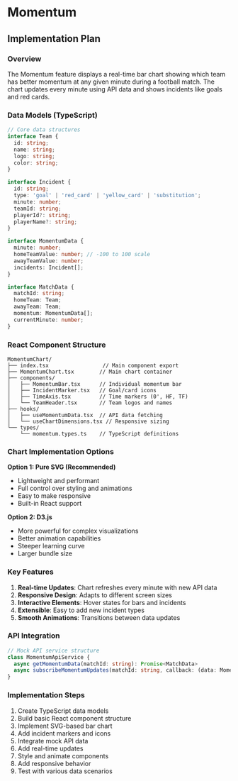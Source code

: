 # Momentum

## Implementation Plan

### Overview
The Momentum feature displays a real-time bar chart showing which team has better momentum at any given minute during a football match. The chart updates every minute using API data and shows incidents like goals and red cards.

### Data Models (TypeScript)

```typescript
// Core data structures
interface Team {
  id: string;
  name: string;
  logo: string;
  color: string;
}

interface Incident {
  id: string;
  type: 'goal' | 'red_card' | 'yellow_card' | 'substitution';
  minute: number;
  teamId: string;
  playerId?: string;
  playerName?: string;
}

interface MomentumData {
  minute: number;
  homeTeamValue: number; // -100 to 100 scale
  awayTeamValue: number;
  incidents: Incident[];
}

interface MatchData {
  matchId: string;
  homeTeam: Team;
  awayTeam: Team;
  momentum: MomentumData[];
  currentMinute: number;
}
```

### React Component Structure

```
MomentumChart/
├── index.tsx                 // Main component export
├── MomentumChart.tsx        // Main chart container
├── components/
│   ├── MomentumBar.tsx      // Individual momentum bar
│   ├── IncidentMarker.tsx   // Goal/card icons
│   ├── TimeAxis.tsx         // Time markers (0', HF, TF)
│   └── TeamHeader.tsx       // Team logos and names
├── hooks/
│   ├── useMomentumData.tsx  // API data fetching
│   └── useChartDimensions.tsx // Responsive sizing
└── types/
    └── momentum.types.ts    // TypeScript definitions
```

### Chart Implementation Options

**Option 1: Pure SVG (Recommended)**
- Lightweight and performant
- Full control over styling and animations
- Easy to make responsive
- Built-in React support

**Option 2: D3.js**
- More powerful for complex visualizations
- Better animation capabilities
- Steeper learning curve
- Larger bundle size

### Key Features

1. **Real-time Updates**: Chart refreshes every minute with new API data
2. **Responsive Design**: Adapts to different screen sizes
3. **Interactive Elements**: Hover states for bars and incidents
4. **Extensible**: Easy to add new incident types
5. **Smooth Animations**: Transitions between data updates

### API Integration

```typescript
// Mock API service structure
class MomentumApiService {
  async getMomentumData(matchId: string): Promise<MatchData>
  async subscribeMomentumUpdates(matchId: string, callback: (data: MomentumData) => void)
}
```

### Implementation Steps

1. Create TypeScript data models
2. Build basic React component structure
3. Implement SVG-based bar chart
4. Add incident markers and icons
5. Integrate mock API data
6. Add real-time updates
7. Style and animate components
8. Add responsive behavior
9. Test with various data scenarios
